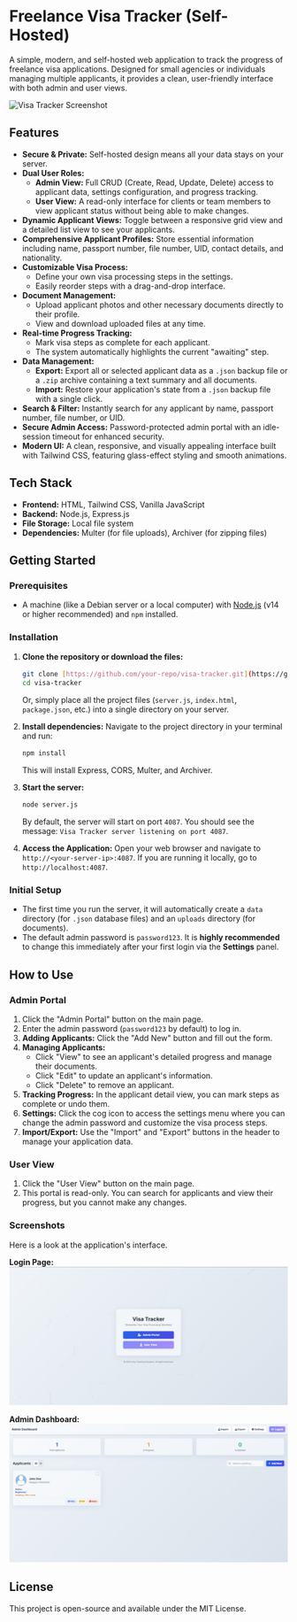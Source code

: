 # Freelance Visa Tracker (Self-Hosted)

A simple, modern, and self-hosted web application to track the progress of freelance visa applications. Designed for small agencies or individuals managing multiple applicants, it provides a clean, user-friendly interface with both admin and user views.

![Visa Tracker Screenshot](https://i.imgur.com/your-screenshot.png) 

## Features

* **Secure & Private:** Self-hosted design means all your data stays on your server.
* **Dual User Roles:**
    * **Admin View:** Full CRUD (Create, Read, Update, Delete) access to applicant data, settings configuration, and progress tracking.
    * **User View:** A read-only interface for clients or team members to view applicant status without being able to make changes.
* **Dynamic Applicant Views:** Toggle between a responsive grid view and a detailed list view to see your applicants.
* **Comprehensive Applicant Profiles:** Store essential information including name, passport number, file number, UID, contact details, and nationality.
* **Customizable Visa Process:**
    * Define your own visa processing steps in the settings.
    * Easily reorder steps with a drag-and-drop interface.
* **Document Management:**
    * Upload applicant photos and other necessary documents directly to their profile.
    * View and download uploaded files at any time.
* **Real-time Progress Tracking:**
    * Mark visa steps as complete for each applicant.
    * The system automatically highlights the current "awaiting" step.
* **Data Management:**
    * **Export:** Export all or selected applicant data as a `.json` backup file or a `.zip` archive containing a text summary and all documents.
    * **Import:** Restore your application's state from a `.json` backup file with a single click.
* **Search & Filter:** Instantly search for any applicant by name, passport number, file number, or UID.
* **Secure Admin Access:** Password-protected admin portal with an idle-session timeout for enhanced security.
* **Modern UI:** A clean, responsive, and visually appealing interface built with Tailwind CSS, featuring glass-effect styling and smooth animations.

## Tech Stack

* **Frontend:** HTML, Tailwind CSS, Vanilla JavaScript
* **Backend:** Node.js, Express.js
* **File Storage:** Local file system
* **Dependencies:** Multer (for file uploads), Archiver (for zipping files)

## Getting Started

### Prerequisites

* A machine (like a Debian server or a local computer) with [Node.js](https://nodejs.org/) (v14 or higher recommended) and `npm` installed.

### Installation

1.  **Clone the repository or download the files:**
    ```bash
    git clone [https://github.com/your-repo/visa-tracker.git](https://github.com/your-repo/visa-tracker.git)
    cd visa-tracker
    ```
    Or, simply place all the project files (`server.js`, `index.html`, `package.json`, etc.) into a single directory on your server.

2.  **Install dependencies:**
    Navigate to the project directory in your terminal and run:
    ```bash
    npm install
    ```
    This will install Express, CORS, Multer, and Archiver.

3.  **Start the server:**
    ```bash
    node server.js
    ```
    By default, the server will start on port `4087`. You should see the message: `Visa Tracker server listening on port 4087`.

4.  **Access the Application:**
    Open your web browser and navigate to `http://<your-server-ip>:4087`. If you are running it locally, go to `http://localhost:4087`.

### Initial Setup

* The first time you run the server, it will automatically create a `data` directory (for `.json` database files) and an `uploads` directory (for documents).
* The default admin password is `password123`. It is **highly recommended** to change this immediately after your first login via the **Settings** panel.

## How to Use

### Admin Portal

1.  Click the "Admin Portal" button on the main page.
2.  Enter the admin password (`password123` by default) to log in.
3.  **Adding Applicants:** Click the "Add New" button and fill out the form.
4.  **Managing Applicants:**
    * Click "View" to see an applicant's detailed progress and manage their documents.
    * Click "Edit" to update an applicant's information.
    * Click "Delete" to remove an applicant.
5.  **Tracking Progress:** In the applicant detail view, you can mark steps as complete or undo them.
6.  **Settings:** Click the cog icon to access the settings menu where you can change the admin password and customize the visa process steps.
7.  **Import/Export:** Use the "Import" and "Export" buttons in the header to manage your application data.

### User View

1.  Click the "User View" button on the main page.
2.  This portal is read-only. You can search for applicants and view their progress, but you cannot make any changes.

### Screenshots

Here is a look at the application's interface.

**Login Page:**
![Login Page Screenshot](./screenshots/login-page.jpg)

**Admin Dashboard:**
![Dashboard Screenshot](./screenshots/dashboard-view.jpg)

## License

This project is open-source and available under the MIT License.